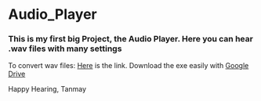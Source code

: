# Audio_Player

### This is my first big Project, the Audio Player. Here you can hear .wav files with many settings

To convert wav files: [Here](https://audio.online-convert.com/convert-to-wav) is the link.
Download the exe easily with [Google Drive](https://drive.google.com/file/d/1rJR_GYE32i1uPOb7HHIMDNtwKRkdflH3/view?pli=1)

Happy Hearing,
Tanmay
